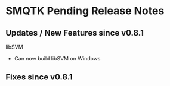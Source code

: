 SMQTK Pending Release Notes
===========================


Updates / New Features since v0.8.1
-----------------------------------

libSVM

  * Can now build libSVM on Windows

Fixes since v0.8.1
------------------

